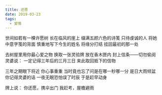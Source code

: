 ```yaml
---
title: 还愿
date: 2019-03-23
tags:
  - 爱情
---
```


世间如若有一棵许愿树
长在临风的崖上<!--more-->
缀满五颜六色的诗笺
只待虔诚的人
将她中意字笺的背面
慎重地写下今生的姓名
将缘分打结
挂回最初的那一处

去树屋里用你最心爱之物
换取一张灵验牌
放在香木匣内
封上信条——切勿偷阅
灵婆说：
一定记得三年后的三月三日
来此取回抵下的信物

三年之期眼下将近
你心事重重
当时竟也忘了问是在哪一秒哪一分
是日大雨倾盆
你记得灵婆的话
一夜无眠恐怕误了时辰
于是赶早动身

牌上说：
你还愿，携伞出门
我赶考，屋檐避雨